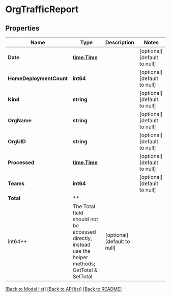 # OrgTrafficReport

## Properties

Name | Type | Description | Notes
------------ | ------------- | ------------- | -------------
**Date** | [**time.Time**](time.Time.md) |  | [optional] [default to null]
**HomeDeploymentCount** | **int64** |  | [optional] [default to null]
**Kind** | **string** |  | [optional] [default to null]
**OrgName** | **string** |  | [optional] [default to null]
**OrgUID** | **string** |  | [optional] [default to null]
**Processed** | [**time.Time**](time.Time.md) |  | [optional] [default to null]
**Teams** | **int64** |  | [optional] [default to null]
**Total** | **
int64** | The Total field should not be accessed directly, instead use the helper methods; GetTotal &amp; SetTotal | [optional] [default to null]

[[Back to Model list]](../README.md#documentation-for-models) [[Back to API list]](../README.md#documentation-for-api-endpoints) [[Back to README]](../README.md)

